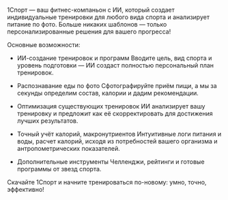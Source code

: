 1Спорт — ваш фитнес-компаньон с ИИ, который создает индивидуальные тренировки для любого вида спорта и анализирует питание по фото. Больше никаких шаблонов — только персонализированные решения для вашего прогресса!

Основные возможности:

* ИИ-создание тренировок и программ
Вводите цель, вид спорта и уровень подготовки — ИИ создаст полностью персональный план тренировок.

* Распознавание еды по фото
Сфотографируйте приём пищи, а мы за секунды определим состав, калории и дадим рекомендации.

* Оптимизация существующих тренировок
ИИ анализирует вашу тренировку и предложит как её скорректировать для достижения лучших результатов.

* Точный учёт калорий, макронутриентов
Интуитивные логи питания и воды, расчет калорий, исходя из потребностей вашего организма и антропометрических показателей.

* Дополнительные инструменты
Челленджи, рейтинги и готовые программы от звезд спорта.

Скачайте 1Спорт и начните тренироваться по-новому: умно, точно, эффективно!